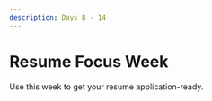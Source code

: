 ```yaml
---
description: Days 8 - 14
---
```


# Resume Focus Week

Use this week to get your resume application-ready.


